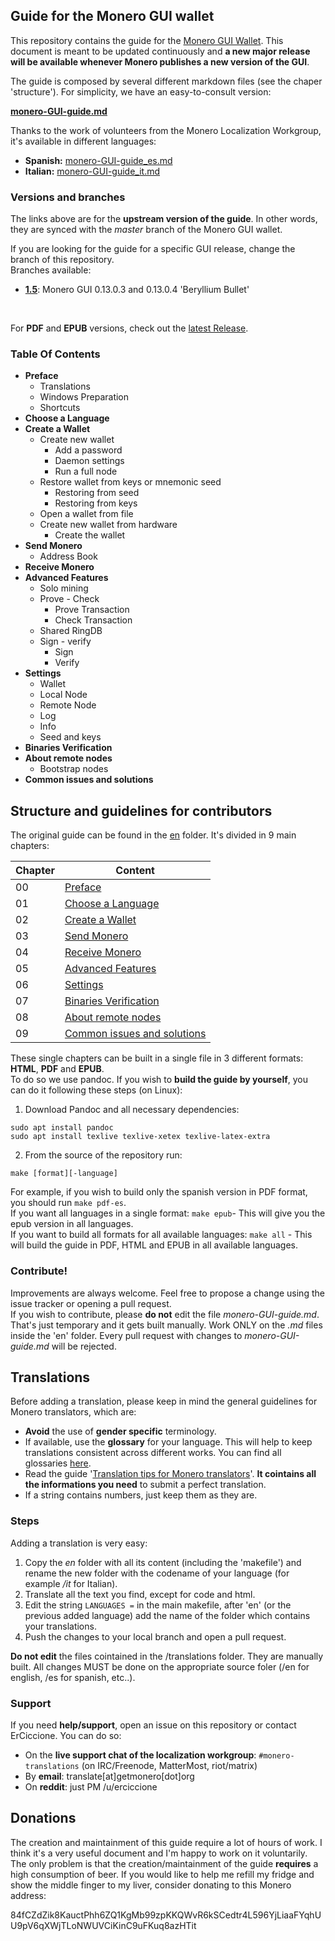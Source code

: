 ## Guide for the Monero GUI wallet

This repository contains the guide for the [Monero GUI Wallet](https://github.com/monero-project/monero-gui/releases).
This document is meant to be updated continuously and **a new major release will be available whenever Monero publishes a new version of the GUI**.
&nbsp;

The guide is composed by several different markdown files (see the chaper 'structure'). For simplicity, we have an easy-to-consult version:
&nbsp;

**[monero-GUI-guide.md](https://github.com/monero-ecosystem/monero-GUI-guide/blob/1.5/monero-GUI-guide.md)**
&nbsp;

Thanks to the work of volunteers from the Monero Localization Workgroup, it's available in different languages:

+ **Spanish:** [monero-GUI-guide_es.md](https://github.com/monero-ecosystem/monero-GUI-guide/blob/1.5/monero-GUI-guide_es.md)
+ **Italian:** [monero-GUI-guide_it.md](https://github.com/monero-ecosystem/monero-GUI-guide/blob/1.5/monero-GUI-guide.md)

### Versions and branches
The links above are for the **upstream version of the guide**. In other words, they are synced with the *master* branch of the Monero GUI wallet.
&nbsp;

If you are looking for the guide for a specific GUI release, change the branch of this repository.    
Branches available:

+ **[1.5](https://github.com/monero-ecosystem/monero-GUI-guide/tree/1.5)**: Monero GUI 0.13.0.3 and 0.13.0.4 'Beryllium Bullet'

&nbsp;

For **PDF** and **EPUB** versions, check out the [latest Release](https://github.com/monero-ecosystem/monero-GUI-guide/releases).

### Table Of Contents

-   **Preface**
    -   Translations
    -   Windows Preparation
    -   Shortcuts
-   **Choose a Language**
-   **Create a Wallet**
    -   Create new wallet
        -   Add a password
        -   Daemon settings
        -   Run a full node
    -   Restore wallet from keys or mnemonic seed
        -   Restoring from seed
        -   Restoring from keys
    -   Open a wallet from file
    -   Create new wallet from hardware
        -   Create the wallet
-   **Send Monero**
    -   Address Book
-   **Receive Monero**
-   **Advanced Features**
    -   Solo mining
    -   Prove - Check
        -   Prove Transaction
        -   Check Transaction
    -   Shared RingDB
    -   Sign - verify
        -   Sign
        -   Verify
-   **Settings**
    -   Wallet
    -   Local Node
    -   Remote Node
    -   Log
    -   Info
    -   Seed and keys
-   **Binaries Verification**
-   **About remote nodes**
    -   Bootstrap nodes
-   **Common issues and solutions**


## Structure and guidelines for contributors
The original guide can be found in the [en](https://github.com/monero-ecosystem/monero-GUI-guide/blob/1.5/en) folder. It's divided in 9 main chapters:

**Chapter**|**Content**
---|--- 
00 | [Preface](https://github.com/monero-ecosystem/monero-GUI-guide/blob/1.5/en/ch00.md)
01 | [Choose a Language](https://github.com/monero-ecosystem/monero-GUI-guide/blob/1.5/en/ch01.md)
02 | [Create a Wallet](https://github.com/monero-ecosystem/monero-GUI-guide/blob/1.5/en/ch02.md)
03 | [Send Monero](https://github.com/monero-ecosystem/monero-GUI-guide/blob/1.5/en/ch03.md)
04 | [Receive Monero](https://github.com/monero-ecosystem/monero-GUI-guide/blob/1.5/en/ch04.md)
05 | [Advanced Features](https://github.com/monero-ecosystem/monero-GUI-guide/blob/1.5/en/ch05.md)
06 | [Settings](https://github.com/monero-ecosystem/monero-GUI-guide/blob/1.5/en/ch06.md)
07 | [Binaries Verification](https://github.com/monero-ecosystem/monero-GUI-guide/blob/1.5/en/ch07.md)
08 | [About remote nodes](https://github.com/monero-ecosystem/monero-GUI-guide/blob/1.5/en/ch08.md)
09 | [Common issues and solutions](https://github.com/monero-ecosystem/monero-GUI-guide/blob/1.5/en/ch09.md)

These single chapters can be built in a single file in 3 different formats: **HTML**, **PDF** and **EPUB**.    
To do so we use pandoc. If you wish to **build the guide by yourself**, you can do it following these steps (on Linux):

1. Download Pandoc and all necessary dependencies:
```
sudo apt install pandoc
sudo apt install texlive texlive-xetex texlive-latex-extra
```

2. From the source of the repository run:
```
make [format][-language]
```
For example, if you wish to build only the spanish version in PDF format, you should run `make pdf-es`.    
If you want all languages in a single format: `make epub`- This will give you the epub version in all languages.    
If you want to build all formats for all available languages: `make all` - This will build the guide in PDF, HTML and EPUB in all available languages.

### Contribute!
Improvements are always welcome. Feel free to propose a change using the issue tracker or opening a pull request.    
If you wish to contribute, please **do not** edit the file *monero-GUI-guide.md*. That's just temporary and it gets built manually. Work ONLY on the *.md* files inside the 'en' folder. Every pull request with changes to *monero-GUI-guide.md* will be rejected.

## Translations
Before adding a translation, please keep in mind the general guidelines for Monero translators, which are:

- **Avoid** the use of **gender specific** terminology.
- If available, use the **glossary** for your language. This will help to keep translations consistent across different works. You can find all glossaries [here](https://github.com/monero-ecosystem/monero-translations/tree/master/terminology-guides).
- Read the guide '[Translation tips for Monero translators](https://github.com/monero-ecosystem/monero-translations/blob/1.5/translation-tips.md)'. **It cointains all the informations you need** to submit a perfect translation.
- If a string contains numbers, just keep them as they are.

### Steps
Adding a translation is very easy:

1. Copy the *en* folder with all its content (including the 'makefile') and rename the new folder with the codename of your language (for example */it* for Italian).
2. Translate all the text you find, except for code and html.
3. Edit the string `LANGUAGES =` in the main makefile, after 'en' (or the previous added language) add the name of the folder which contains your translations.
4. Push the changes to your local branch and open a pull request.

**Do not edit** the files cointained in the /translations folder. They are manually built. All changes MUST be done on the appropriate source foler (/en for english, /es for spanish, etc..).

### Support
If you need **help/support**, open an issue on this repository or contact ErCiccione. You can do so:
  
+ On the **live support chat of the localization workgroup**: `#monero-translations` (on IRC/Freenode, MatterMost, riot/matrix)
+ By **email**: translate[at]getmonero[dot]org
+ On **reddit**: just PM /u/erciccione

## Donations
The creation and maintainment of this guide require a lot of hours of work. I think it's a very useful document and I'm happy to work on it voluntarily. The only problem is that the creation/maintainment of the guide **requires** a high consumption of beer. If you would like to help me refill my fridge and show the middle finger to my liver, consider donating to this Monero address:
&nbsp;

84fCZdZik8KauctPhh6ZQ1KgMb99zpKKQWvR6kSCedtr4L596YjLiaaFYqhUU9pV6qXWjTLoNWUVCiKinC9uFKuq8azHTit
